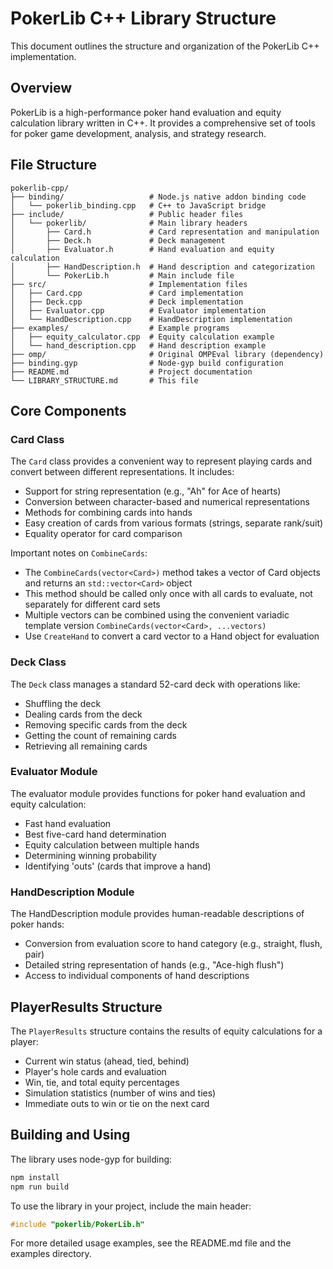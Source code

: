 # PokerLib C++ Library Structure

This document outlines the structure and organization of the PokerLib C++ implementation.

## Overview

PokerLib is a high-performance poker hand evaluation and equity calculation library written in C++. It provides a comprehensive set of tools for poker game development, analysis, and strategy research.

## File Structure

```
pokerlib-cpp/
├── binding/                   # Node.js native addon binding code
│   └── pokerlib_binding.cpp   # C++ to JavaScript bridge
├── include/                   # Public header files
│   └── pokerlib/              # Main library headers
│       ├── Card.h             # Card representation and manipulation
│       ├── Deck.h             # Deck management
│       ├── Evaluator.h        # Hand evaluation and equity calculation
│       ├── HandDescription.h  # Hand description and categorization
│       └── PokerLib.h         # Main include file
├── src/                       # Implementation files
│   ├── Card.cpp               # Card implementation
│   ├── Deck.cpp               # Deck implementation 
│   ├── Evaluator.cpp          # Evaluator implementation
│   └── HandDescription.cpp    # HandDescription implementation
├── examples/                  # Example programs
│   ├── equity_calculator.cpp  # Equity calculation example
│   └── hand_description.cpp   # Hand description example
├── omp/                       # Original OMPEval library (dependency)
├── binding.gyp                # Node-gyp build configuration
├── README.md                  # Project documentation
└── LIBRARY_STRUCTURE.md       # This file
```

## Core Components

### Card Class

The `Card` class provides a convenient way to represent playing cards and convert between different representations. It includes:

- Support for string representation (e.g., "Ah" for Ace of hearts)
- Conversion between character-based and numerical representations
- Methods for combining cards into hands
- Easy creation of cards from various formats (strings, separate rank/suit)
- Equality operator for card comparison

Important notes on `CombineCards`:
- The `CombineCards(vector<Card>)` method takes a vector of Card objects and returns an `std::vector<Card>` object
- This method should be called only once with all cards to evaluate, not separately for different card sets
- Multiple vectors can be combined using the convenient variadic template version `CombineCards(vector<Card>, ...vectors)`
- Use `CreateHand` to convert a card vector to a Hand object for evaluation

### Deck Class

The `Deck` class manages a standard 52-card deck with operations like:

- Shuffling the deck
- Dealing cards from the deck
- Removing specific cards from the deck
- Getting the count of remaining cards
- Retrieving all remaining cards

### Evaluator Module

The evaluator module provides functions for poker hand evaluation and equity calculation:

- Fast hand evaluation
- Best five-card hand determination
- Equity calculation between multiple hands
- Determining winning probability
- Identifying 'outs' (cards that improve a hand)

### HandDescription Module

The HandDescription module provides human-readable descriptions of poker hands:

- Conversion from evaluation score to hand category (e.g., straight, flush, pair)
- Detailed string representation of hands (e.g., "Ace-high flush")
- Access to individual components of hand descriptions

## PlayerResults Structure

The `PlayerResults` structure contains the results of equity calculations for a player:

- Current win status (ahead, tied, behind)
- Player's hole cards and evaluation
- Win, tie, and total equity percentages
- Simulation statistics (number of wins and ties)
- Immediate outs to win or tie on the next card

## Building and Using

The library uses node-gyp for building:

```bash
npm install
npm run build
```

To use the library in your project, include the main header:

```cpp
#include "pokerlib/PokerLib.h"
```

For more detailed usage examples, see the README.md file and the examples directory. 